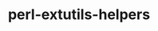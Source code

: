 ---
title: "perl-extutils-helpers"
layout: cache
categories: [package, develop]
meta: {"versions": ["0.026"], "compilers": ["gcc@=7.3.1"], "oss": ["amzn2"], "platforms": ["linux"], "targets": ["aarch64", "neoverse_n1", "x86_64_v3"], "stacks": ["aws-ahug", "aws-ahug-aarch64", "root"], "num_specs": 9, "num_specs_by_stack": {"aws-ahug-aarch64": 8, "root": 9, "aws-ahug": 1}}
spec_details: [{"hash": "mwsmyrctdkqebhs7km66ywkce3hgd7w6", "compiler": "gcc@=7.3.1", "versions": ["0.026"], "os": "amzn2", "platform": "linux", "target": "aarch64", "variants": ["build_system=perl"], "stacks": ["aws-ahug-aarch64", "root"], "size": "-", "tarball": "https://binaries.spack.io/develop/build_cache/linux-amzn2-aarch64/gcc-7.3.1/perl-extutils-helpers-0.026/linux-amzn2-aarch64-gcc-7.3.1-perl-extutils-helpers-0.026-mwsmyrctdkqebhs7km66ywkce3hgd7w6.spack"}, {"hash": "dty5wwzzh5hczwz2wmhgkg3dws3hf6zf", "compiler": "gcc@=7.3.1", "versions": ["0.026"], "os": "amzn2", "platform": "linux", "target": "aarch64", "variants": ["build_system=perl"], "stacks": ["aws-ahug-aarch64", "root"], "size": "-", "tarball": "https://binaries.spack.io/develop/build_cache/linux-amzn2-aarch64/gcc-7.3.1/perl-extutils-helpers-0.026/linux-amzn2-aarch64-gcc-7.3.1-perl-extutils-helpers-0.026-dty5wwzzh5hczwz2wmhgkg3dws3hf6zf.spack"}, {"hash": "vbuk6bevvpe4jj2drlh2encg6oclkb5m", "compiler": "gcc@=7.3.1", "versions": ["0.026"], "os": "amzn2", "platform": "linux", "target": "aarch64", "variants": ["build_system=perl"], "stacks": ["aws-ahug-aarch64", "root"], "size": "-", "tarball": "https://binaries.spack.io/develop/build_cache/linux-amzn2-aarch64/gcc-7.3.1/perl-extutils-helpers-0.026/linux-amzn2-aarch64-gcc-7.3.1-perl-extutils-helpers-0.026-vbuk6bevvpe4jj2drlh2encg6oclkb5m.spack"}, {"hash": "2flowo4amttlgir77t5wegpahpuinifh", "compiler": "gcc@=7.3.1", "versions": ["0.026"], "os": "amzn2", "platform": "linux", "target": "aarch64", "variants": ["build_system=perl"], "stacks": ["aws-ahug-aarch64", "root"], "size": "-", "tarball": "https://binaries.spack.io/develop/build_cache/linux-amzn2-aarch64/gcc-7.3.1/perl-extutils-helpers-0.026/linux-amzn2-aarch64-gcc-7.3.1-perl-extutils-helpers-0.026-2flowo4amttlgir77t5wegpahpuinifh.spack"}, {"hash": "uoft2c5zf576dxtmtfeoq6sevylfo42i", "compiler": "gcc@=7.3.1", "versions": ["0.026"], "os": "amzn2", "platform": "linux", "target": "neoverse_n1", "variants": ["build_system=perl"], "stacks": ["aws-ahug-aarch64", "root"], "size": "-", "tarball": "https://binaries.spack.io/develop/build_cache/linux-amzn2-neoverse_n1/gcc-7.3.1/perl-extutils-helpers-0.026/linux-amzn2-neoverse_n1-gcc-7.3.1-perl-extutils-helpers-0.026-uoft2c5zf576dxtmtfeoq6sevylfo42i.spack"}, {"hash": "ori6khlholftnx5gkrw2m4lj4otfhxia", "compiler": "gcc@=7.3.1", "versions": ["0.026"], "os": "amzn2", "platform": "linux", "target": "neoverse_n1", "variants": ["build_system=perl"], "stacks": ["aws-ahug-aarch64", "root"], "size": "-", "tarball": "https://binaries.spack.io/develop/build_cache/linux-amzn2-neoverse_n1/gcc-7.3.1/perl-extutils-helpers-0.026/linux-amzn2-neoverse_n1-gcc-7.3.1-perl-extutils-helpers-0.026-ori6khlholftnx5gkrw2m4lj4otfhxia.spack"}, {"hash": "n6r3j5wnzhsk2dsky6oaxkza32ied5qw", "compiler": "gcc@=7.3.1", "versions": ["0.026"], "os": "amzn2", "platform": "linux", "target": "neoverse_n1", "variants": ["build_system=perl"], "stacks": ["aws-ahug-aarch64", "root"], "size": "-", "tarball": "https://binaries.spack.io/develop/build_cache/linux-amzn2-neoverse_n1/gcc-7.3.1/perl-extutils-helpers-0.026/linux-amzn2-neoverse_n1-gcc-7.3.1-perl-extutils-helpers-0.026-n6r3j5wnzhsk2dsky6oaxkza32ied5qw.spack"}, {"hash": "77niamjskx7ufudvlsvvygfkapwqa7j4", "compiler": "gcc@=7.3.1", "versions": ["0.026"], "os": "amzn2", "platform": "linux", "target": "neoverse_n1", "variants": ["build_system=perl"], "stacks": ["aws-ahug-aarch64", "root"], "size": "-", "tarball": "https://binaries.spack.io/develop/build_cache/linux-amzn2-neoverse_n1/gcc-7.3.1/perl-extutils-helpers-0.026/linux-amzn2-neoverse_n1-gcc-7.3.1-perl-extutils-helpers-0.026-77niamjskx7ufudvlsvvygfkapwqa7j4.spack"}, {"hash": "3e6ttr3etfvcgly3p4oiuuknjjwg3vr4", "compiler": "gcc@=7.3.1", "versions": ["0.026"], "os": "amzn2", "platform": "linux", "target": "x86_64_v3", "variants": ["build_system=perl"], "stacks": ["aws-ahug", "root"], "size": "-", "tarball": "https://binaries.spack.io/develop/build_cache/linux-amzn2-x86_64_v3/gcc-7.3.1/perl-extutils-helpers-0.026/linux-amzn2-x86_64_v3-gcc-7.3.1-perl-extutils-helpers-0.026-3e6ttr3etfvcgly3p4oiuuknjjwg3vr4.spack"}]
---